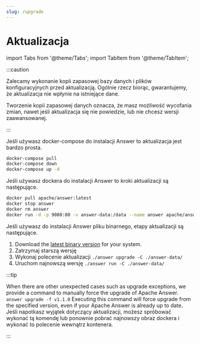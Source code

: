 ```yaml
---
slug: /upgrade
---
```


# Aktualizacja

import Tabs from '@theme/Tabs';
import TabItem from '@theme/TabItem';

:::caution

Zalecamy wykonanie kopii zapasowej bazy danych i plików konfiguracyjnych przed aktualizacją. Ogólnie rzecz biorąc, gwarantujemy, że aktualizacja nie wpłynie na istniejące dane.

Tworzenie kopii zapasowej danych oznacza, że masz możliwość wycofania zmian, nawet jeśli aktualizacja się nie powiedzie, lub nie chcesz wersji zaawansowanej.

:::

<Tabs queryString="method">
  <TabItem value="docker-compose" label="Docker Compose" default>

Jeśli używasz docker-compose do instalacji Answer to aktualizacja jest bardzo prosta.

```bash
docker-compose pull
docker-compose down
docker-compose up -d
```

  </TabItem>
  <TabItem value="docker" label="Docker">

Jeśli używasz dockera do instalacji Answer to kroki aktualizacji są następujące.

```bash
docker pull apache/answer:latest
docker stop answer
docker rm answer
docker run -d -p 9080:80 -v answer-data:/data --name answer apache/answer:latest
```

  </TabItem>
  <TabItem value="binary" label="Binary">

Jeśli używasz do instalacji Answer pliku binarnego, etapy aktualizacji są następujące.

1. Download the [latest binary version](https://github.com/apache/answer/releases) for your system.
2. Zatrzymaj starszą wersję
3. Wykonaj polecenie aktualizacji `./answer upgrade -C ./answer-data/`
4. Uruchom najnowszą wersję `./answer run -C ./answer-data/`


  </TabItem>
</Tabs>

:::tip

When there are other unexpected cases such as upgrade exceptions, we provide a command to manually force the upgrade of Apache Answer. `answer upgrade -f v1.1.0` Executing this command will force upgrade from the specified version, even if your Apache Answer is already up to date. Jeśli napotkasz wyjątek dotyczący aktualizacji, możesz spróbować wykonać tą komendę lub ponownie pobrać najnowszy obraz dockera i wykonać to polecenie wewnątrz kontenera.

:::
